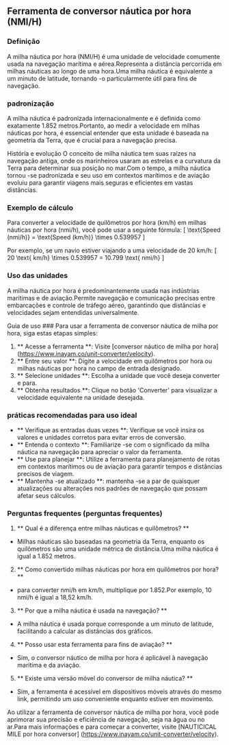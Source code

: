 ## Ferramenta de conversor náutica por hora (NMI/H)

### Definição
A milha náutica por hora (NMI/H) é uma unidade de velocidade comumente usada na navegação marítima e aérea.Representa a distância percorrida em milhas náuticas ao longo de uma hora.Uma milha náutica é equivalente a um minuto de latitude, tornando -o particularmente útil para fins de navegação.

### padronização
A milha náutica é padronizada internacionalmente e é definida como exatamente 1.852 metros.Portanto, ao medir a velocidade em milhas náuticas por hora, é essencial entender que esta unidade é baseada na geometria da Terra, que é crucial para a navegação precisa.

História e evolução
O conceito de milha náutica tem suas raízes na navegação antiga, onde os marinheiros usaram as estrelas e a curvatura da Terra para determinar sua posição no mar.Com o tempo, a milha náutica tornou -se padronizada e seu uso em contextos marítimos e de aviação evoluiu para garantir viagens mais seguras e eficientes em vastas distâncias.

### Exemplo de cálculo
Para converter a velocidade de quilômetros por hora (km/h) em milhas náuticas por hora (nmi/h), você pode usar a seguinte fórmula:
\[ \text{Speed (nmi/h)} = \text{Speed (km/h)} \times 0.539957 \]

Por exemplo, se um navio estiver viajando a uma velocidade de 20 km/h:
\[ 20 \text{ km/h} \times 0.539957 = 10.799 \text{ nmi/h} \]

### Uso das unidades
A milha náutica por hora é predominantemente usada nas indústrias marítimas e de aviação.Permite navegação e comunicação precisas entre embarcações e controle de tráfego aéreo, garantindo que distâncias e velocidades sejam entendidas universalmente.

Guia de uso ###
Para usar a ferramenta de conversor náutica de milha por hora, siga estas etapas simples:
1. ** Acesse a ferramenta **: Visite [conversor náutico de milha por hora] (https://www.inayam.co/unit-converter/velocity).
2. ** Entre seu valor **: Digite a velocidade em quilômetros por hora ou milhas náuticas por hora no campo de entrada designado.
3. ** Selecione unidades **: Escolha a unidade que você deseja converter e para.
4. ** Obtenha resultados **: Clique no botão 'Converter' para visualizar a velocidade equivalente na unidade desejada.

### práticas recomendadas para uso ideal
- ** Verifique as entradas duas vezes **: Verifique se você insira os valores e unidades corretos para evitar erros de conversão.
- ** Entenda o contexto **: Familiarize -se com o significado da milha náutica na navegação para apreciar o valor da ferramenta.
- ** Use para planejar **: Utilize a ferramenta para planejamento de rotas em contextos marítimos ou de aviação para garantir tempos e distâncias precisos de viagem.
- ** Mantenha -se atualizado **: mantenha -se a par de quaisquer atualizações ou alterações nos padrões de navegação que possam afetar seus cálculos.

### Perguntas frequentes (perguntas frequentes)

1. ** Qual é a diferença entre milhas náuticas e quilômetros? **
- Milhas náuticas são baseadas na geometria da Terra, enquanto os quilômetros são uma unidade métrica de distância.Uma milha náutica é igual a 1.852 metros.

2. ** Como convertido milhas náuticas por hora em quilômetros por hora? **
- para converter nmi/h em km/h, multiplique por 1.852.Por exemplo, 10 nmi/h é igual a 18,52 km/h.

3. ** Por que a milha náutica é usada na navegação? **
- A milha náutica é usada porque corresponde a um minuto de latitude, facilitando a calcular as distâncias dos gráficos.

4. ** Posso usar esta ferramenta para fins de aviação? **
- Sim, o conversor náutico de milha por hora é aplicável à navegação marítima e da aviação.

5. ** Existe uma versão móvel do conversor de milha náutica? **
- Sim, a ferramenta é acessível em dispositivos móveis através do mesmo link, permitindo um uso conveniente enquanto estiver em movimento.

Ao utilizar a ferramenta de conversor náutica de milha por hora, você pode aprimorar sua precisão e eficiência de navegação, seja na água ou no ar.Para mais informações e para começar a converter, visite [NAUTICICAL MILE por hora conversor] (https://www.inayam.co/unit-converter/velocity).